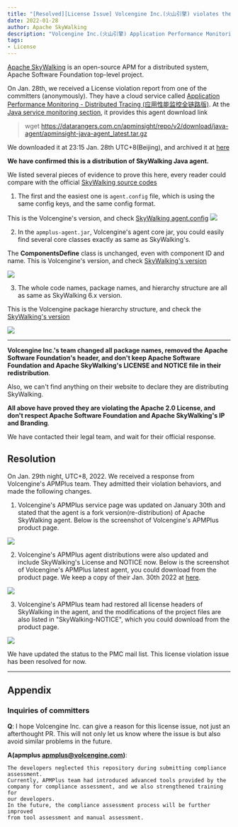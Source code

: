 ```yaml
---
title: "[Resolved][License Issue] Volcengine Inc.(火山引擎) violates the Apache 2.0 License when using SkyWalking."
date: 2022-01-28
author: Apache SkyWalking
description: "Volcengine Inc.(火山引擎) Application Performance Monitoring - Distributed Tracing (应用性能监控全链路版) redistributed Apache SkyWalking illegally. They don't follow the Apache 2.0 License requirements"
tags:
- License
---
```


[Apache SkyWalking](https://skywalking.apache.org) is an open-source APM for a distributed system, Apache Software Foundation top-level project.

On Jan. 28th, we received a License violation report from one of the committers (anonymously). They have a cloud service called [Application Performance Monitoring - Distributed Tracing (应用性能监控全链路版)](https://www.volcengine.com/docs/6431/69088). 
At the [Java service monitoring section](https://www.volcengine.com/docs/6431/81123), it provides this agent download link

> wget https://datarangers.com.cn/apminsight/repo/v2/download/java-agent/apminsight-java-agent_latest.tar.gz

We downloaded it at 23:15 Jan. 28th UTC+8(Beijing), and archived it at [here](https://drive.google.com/file/d/1UCITmAfoKWfQpBXoQWfhaSA_5C88_sgO/view?usp=sharing)

**We have confirmed this is a distribution of SkyWalking Java agent.**

We listed several pieces of evidence to prove this here, every reader could compare with the official [SkyWalking source codes](https://github.com/apache/skywalking-java)

1. The first and the easiest one is `agent.config` file, which is using the same config keys, and the same config format.

This is the Volcengine's version, and check [SkyWalking agent.config](https://github.com/apache/skywalking-java/blob/395ce4f86ae14cf24af489a6aa7e849b1d9a27ed/apm-sniffer/config/agent.config)
![](config.png)

2. In the `apmplus-agent.jar`, Volcengine's agent core jar, you could easily find several core classes exactly as same as SkyWalking's.

The **ComponentsDefine** class is unchanged, even with component ID and name. This is Volcengine's version, and check [SkyWalking's version](https://github.com/apache/skywalking-java/blob/395ce4f86ae14cf24af489a6aa7e849b1d9a27ed/apm-protocol/apm-network/src/main/java/org/apache/skywalking/apm/network/trace/component/ComponentsDefine.java)

![](components.png)

3. The whole code names, package names, and hierarchy structure are all as same as SkyWalking 6.x version.

This is the Volcengine package hierarchy structure, and check the [SkyWalking's version](https://github.com/apache/skywalking-java/tree/v6.6.0/apm-sniffer/apm-agent-core/src/main/java/org/apache/skywalking/apm/agent/core/context)

![](code-hierarchy.png)

___

**Volcengine Inc.'s team changed all package names, removed the Apache Software Foundation's header, and don't keep Apache Software Foundation and Apache SkyWalking's LICENSE and NOTICE file in their redistribution**.

Also, we can't find anything on their website to declare they are distributing SkyWalking.

**All above have proved they are violating the Apache 2.0 License, and don't respect Apache Software Foundation and Apache SkyWalking's IP and Branding**.

We have contacted their legal team, and wait for their official response.

## Resolution

On Jan. 29th night, UTC+8, 2022. We received a response from Volcengine's APMPlus team. They admitted their violation behaviors, and made the following changes.

1. Volcengine's APMPlus service page was updated on January 30th and stated that the agent is a fork version(re-distribution) of Apache SkyWalking agent. Below is the screenshot of Volcengine's APMPlus product page.

![](service-page.png)

2. Volcengine's APMPlus agent distributions were also updated and include SkyWalking's License and NOTICE now. Below is the screenshot of Volcengine's APMPlus latest agent, you could download from the product page. We keep a copy of their Jan. 30th 2022 at [here](https://drive.google.com/file/d/1tDWEO5mIGKPzYVtPvQijzvHS7ZFDdAwx/view).

![](agent-hierarchy.png)

3. Volcengine's APMPlus team had restored all license headers of SkyWalking in the agent, and the modifications of the project files are also listed in "SkyWalking-NOTICE", which you could download from the product page.

![](modify-list.png)

We have updated the status to the PMC mail list. This license violation issue has been resolved for now.

___
## Appendix
###  Inquiries of committers

**Q**: I hope Volcengine Inc. can give a reason for this license issue, not just an afterthought PR. This will not only let us know where the issue is but also avoid similar problems in the future.

**A(apmplus <apmplus@volcengine.com>)**: 

```
The developers neglected this repository during submitting compliance
assessment.
Currently, APMPlus team had introduced advanced tools provided by the
company for compliance assessment, and we also strengthened training for
our developers.
In the future, the compliance assessment process will be further improved
from tool assessment and manual assessment.
```

